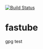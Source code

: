 [![Build Status](https://travis-ci.org/LeoHeo/fastube.svg?branch=develop)](https://travis-ci.org/LeoHeo/fastube)

# fastube

gpg test
